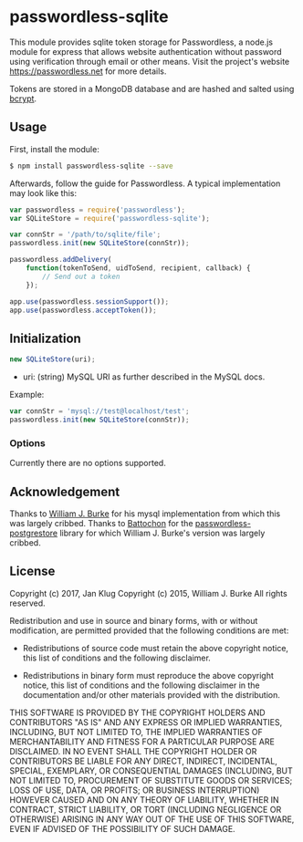 # passwordless-sqlite
This module provides sqlite token storage for Passwordless, a node.js module for express that allows website
authentication without password using verification through email or other means. 
Visit the project's website https://passwordless.net for more details.

Tokens are stored in a MongoDB database and are hashed and salted using 
[bcrypt](https://github.com/ncb000gt/node.bcrypt.js/). 

## Usage
First, install the module:

```bash
$ npm install passwordless-sqlite --save
```

Afterwards, follow the guide for Passwordless. A typical implementation may look like this:

```javascript
var passwordless = require('passwordless');
var SQLiteStore = require('passwordless-sqlite');

var connStr = '/path/to/sqlite/file';
passwordless.init(new SQLiteStore(connStr));

passwordless.addDelivery(
    function(tokenToSend, uidToSend, recipient, callback) {
        // Send out a token
    });

app.use(passwordless.sessionSupport());
app.use(passwordless.acceptToken());
```
## Initialization
```javascript
new SQLiteStore(uri);
```
- uri: (string) MySQL URI as further described in the MySQL docs.  

Example:

```javascript
var connStr = 'mysql://test@localhost/test';
passwordless.init(new SQLiteStore(connStr));
```

### Options
Currently there are no options supported. 

## Acknowledgement
Thanks to [William J. Burke](https://github.com/billstron) for his mysql implementation from which this was largely cribbed.
Thanks to [Battochon](https://github.com/Battochon) for the 
[passwordless-postgrestore](https://github.com/Battochon/passwordless-postgrestore)
library for which William J. Burke's version was largely cribbed.  

## License
Copyright (c) 2017, Jan Klug
Copyright (c) 2015, William J. Burke
All rights reserved.

Redistribution and use in source and binary forms, with or without
modification, are permitted provided that the following conditions are met:

* Redistributions of source code must retain the above copyright notice, this
  list of conditions and the following disclaimer.

* Redistributions in binary form must reproduce the above copyright notice,
  this list of conditions and the following disclaimer in the documentation
  and/or other materials provided with the distribution.

THIS SOFTWARE IS PROVIDED BY THE COPYRIGHT HOLDERS AND CONTRIBUTORS "AS IS"
AND ANY EXPRESS OR IMPLIED WARRANTIES, INCLUDING, BUT NOT LIMITED TO, THE
IMPLIED WARRANTIES OF MERCHANTABILITY AND FITNESS FOR A PARTICULAR PURPOSE ARE
DISCLAIMED. IN NO EVENT SHALL THE COPYRIGHT HOLDER OR CONTRIBUTORS BE LIABLE
FOR ANY DIRECT, INDIRECT, INCIDENTAL, SPECIAL, EXEMPLARY, OR CONSEQUENTIAL
DAMAGES (INCLUDING, BUT NOT LIMITED TO, PROCUREMENT OF SUBSTITUTE GOODS OR
SERVICES; LOSS OF USE, DATA, OR PROFITS; OR BUSINESS INTERRUPTION) HOWEVER
CAUSED AND ON ANY THEORY OF LIABILITY, WHETHER IN CONTRACT, STRICT LIABILITY,
OR TORT (INCLUDING NEGLIGENCE OR OTHERWISE) ARISING IN ANY WAY OUT OF THE USE
OF THIS SOFTWARE, EVEN IF ADVISED OF THE POSSIBILITY OF SUCH DAMAGE.
